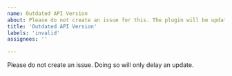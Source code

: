 ```yaml
---
name: Outdated API Version
about: Please do not create an issue for this. The plugin will be updated to the latest PMMP version as soon as possible.
title: 'Outdated API Version'
labels: 'invalid'
assignees: ''

---
```

Please do not create an issue. Doing so will only delay an update.